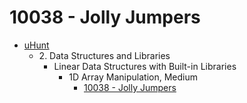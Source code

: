 # 10038 - Jolly Jumpers
- [uHunt](https://uhunt.onlinejudge.org/id/833110)
  - 2\. Data Structures and Libraries
    - Linear Data Structures with Built-in Libraries
      - 1D Array Manipulation, Medium
        - [10038 - Jolly Jumpers](https://onlinejudge.org/index.php?option=com_onlinejudge&Itemid=8&category=24&page=show_problem&problem=979)
